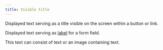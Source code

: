 ```yaml
---
title: Visible title
---
```


Displayed text serving as a title visible on the screen within a button or link.

Displayed text serving as [label](#form-field-label) for a form field.

This text can consist of text or an image containing text.
